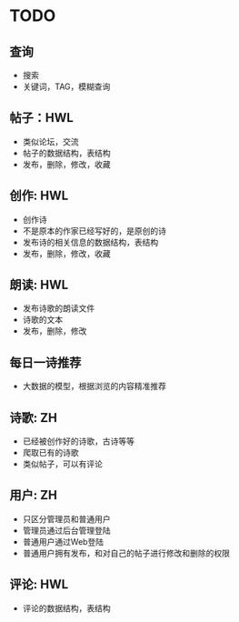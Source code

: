 # TODO

## 查询

- 搜索
- 关键词，TAG，模糊查询

## 帖子：HWL

- 类似论坛，交流
- 帖子的数据结构，表结构
- 发布，删除，修改，收藏

## 创作: HWL

- 创作诗
- 不是原本的作家已经写好的，是原创的诗
- 发布诗的相关信息的数据结构，表结构
- 发布，删除，修改，收藏

## 朗读: HWL

- 发布诗歌的朗读文件
- 诗歌的文本
- 发布，删除，修改

## 每日一诗推荐

- 大数据的模型，根据浏览的内容精准推荐

## 诗歌: ZH

- 已经被创作好的诗歌，古诗等等
- 爬取已有的诗歌
- 类似帖子，可以有评论

## 用户: ZH

- 只区分管理员和普通用户
- 管理员通过后台管理登陆
- 普通用户通过Web登陆
- 普通用户拥有发布，和对自己的帖子进行修改和删除的权限

## 评论: HWL

- 评论的数据结构，表结构
